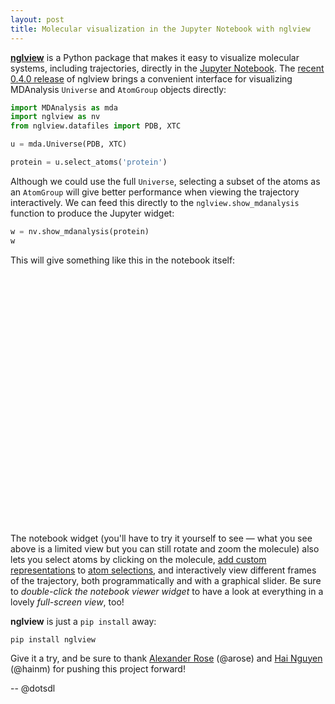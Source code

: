 ```yaml
---
layout: post
title: Molecular visualization in the Jupyter Notebook with nglview
---
```


**[nglview](https://github.com/arose/nglview)** is a Python package that makes it
easy to visualize molecular systems, including trajectories, directly in
the [Jupyter Notebook](http://jupyter.org/). The [recent 0.4.0
release](https://twitter.com/asrmoin/status/701677261980700672) of nglview
brings a convenient interface for visualizing MDAnalysis `Universe` and
`AtomGroup` objects directly:

```python
import MDAnalysis as mda
import nglview as nv
from nglview.datafiles import PDB, XTC

u = mda.Universe(PDB, XTC)

protein = u.select_atoms('protein')
```

Although we could use the full `Universe`, selecting a subset of the atoms as
an `AtomGroup` will give better performance when viewing the trajectory
interactively. We can feed this directly to the `nglview.show_mdanalysis`
function to produce the Jupyter widget:

```python
w = nv.show_mdanalysis(protein)
w
```

This will give something like this in the notebook itself:

<script src="{{site.js}}/build/ngl.embedded.min.js">
</script>

<script>

  if( !Detector.webgl ) Detector.addGetWebGLMessage();

  NGL.mainScriptFilePath = "{{site.js}}/build/ngl.embedded.min.js";

  function onInit(){
	  var stage = new NGL.Stage( "viewport" );
	  stage.loadFile( "{{site.data}}/md_1u19.pdb", { defaultRepresentation: true } );
	  stage.setTheme( "light" )
  
      window.addEventListener( "resize", function( event ){
         stage.handleResize();
      }, false );
      
      stage.viewer.container.addEventListener( "dblclick", function(){
         stage.toggleFullscreen();
      } );
  }

  document.addEventListener( "DOMContentLoaded", function() {
	  NGL.init( onInit );
  } );

</script>

<div id="viewport" style="max-width:100%; height:400px;"></div>

The notebook widget (you'll have to try it yourself to see — what you
see above is a limited view but you can still rotate and zoom the molecule) also lets you select atoms by
clicking on the molecule, [add custom representations](http://arose.github.io/ngl/doc/#User_manual/Usage/Molecular_representations)
to [atom selections](http://arose.github.io/ngl/doc/#User_manual/Usage/Selection_language),
and interactively view different frames of the trajectory, both programmatically and with
a graphical slider. Be sure to *double-click the notebook viewer widget* to have a look
at everything in a lovely *full-screen view*, too!

**nglview** is just a `pip install` away:

    pip install nglview

Give it a try, and be sure to thank
[Alexander Rose](https://github.com/arose) (@arose)
and [Hai Nguyen](https://github.com/hainm) (@hainm) for pushing this project forward!

-- @dotsdl

